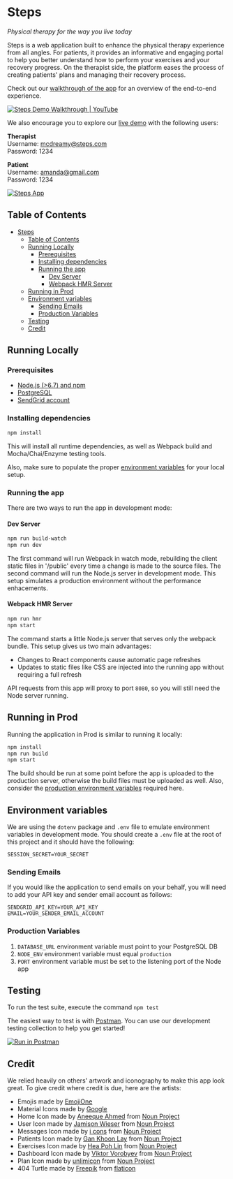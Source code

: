# Steps

_Physical therapy for the way you live today_

Steps is a web application built to enhance the physical therapy experience from all angles. For patients, it provides an informative and engaging portal to help you better understand how to perform your exercises and your recovery progress. On the therapist side, the platform eases the process of creating patients' plans and managing their recovery process.

Check out our [walkthrough of the app](https://www.youtube.com/watch?v=m3esDy0-FOo) for an overview of the end-to-end experience.

[![Steps Demo Walkthrough | YouTube](./.github/youtube.png)](https://www.youtube.com/watch?v=m3esDy0-FOo)

We also encourage you to explore our [live demo](https://steps-app.herokuapp.com/) with the following users:  

**Therapist**  
Username: mcdreamy@steps.com  
Password: 1234  

**Patient**  
Username: amanda@gmail.com  
Password: 1234

[![Steps App](./.github/app.gif)](https://steps-app.herokuapp.com/)

## Table of Contents
- [Steps](#steps)
  * [Table of Contents](#table-of-contents)
  * [Running Locally](#running-locally)
    + [Prerequisites](#prerequisites)
    + [Installing dependencies](#installing-dependencies)
    + [Running the app](#running-the-app)
      - [Dev Server](#dev-server)
      - [Webpack HMR Server](#webpack-hmr-server)
  * [Running in Prod](#running-in-prod)
  * [Environment variables](#environment-variables)
    + [Sending Emails](#sending-emails)
    + [Production Variables](#production-variables)
  * [Testing](#testing)
  * [Credit](#credit)

## Running Locally

### Prerequisites
- [Node.js (>6.7) and npm](https://nodejs.org/en/)
- [PostgreSQL](https://www.postgresql.org/)
- [SendGrid account](https://app.sendgrid.com/)

### Installing dependencies

```sh
npm install
```

This will install all runtime dependencies, as well as Webpack build and Mocha/Chai/Enzyme testing tools.

Also, make sure to populate the proper [environment variables](#environment-variables) for your local setup.

### Running the app

There are two ways to run the app in development mode:

#### Dev Server

```sh
npm run build-watch
npm run dev
```

The first command will run Webpack in watch mode, rebuilding the client static files in '/public' every time a change is made to the source files. The second command will run the Node.js server in development mode. This setup simulates a production environment without the performance enhacements.

#### Webpack HMR Server

```sh
npm run hmr
npm start
```

The command starts a little Node.js server that serves only the webpack bundle. This setup gives us two main advantages:

- Changes to React components cause automatic page refreshes
- Updates to static files like CSS are injected into the running app without requiring a full refresh

API requests from this app will proxy to port `8080`, so you will still need the Node server running.

## Running in Prod

Running the application in Prod is similar to running it locally:

```sh
npm install
npm run build
npm start
```

The build should be run at some point before the app is uploaded to the production server, otherwise the build files must be uploaded as well. Also, consider the [production environment variables](#production-variables) required here.

## Environment variables

We are using the `dotenv` package and `.env` file to emulate environment variables in development mode. You should create a `.env` file at the root of this project and it should have the following:

```
SESSION_SECRET=YOUR_SECRET
```

### Sending Emails

If you would like the application to send emails on your behalf, you will need to add your API key and sender email account as follows:

```
SENDGRID_API_KEY=YOUR_API_KEY
EMAIL=YOUR_SENDER_EMAIL_ACCOUNT
```

### Production Variables

1. `DATABASE_URL` environment variable must point to your PostgreSQL DB
1. `NODE_ENV` environment variable must equal `production`
1. `PORT` environment variable must be set to the listening port of the Node app

## Testing

To run the test suite, execute the command `npm test`

The easiest way to test is with [Postman](https://www.getpostman.com/). You can use our development testing
collection to help you get started!

[![Run in Postman](https://run.pstmn.io/button.svg)](https://app.getpostman.com/run-collection/b679dd0210a9500f7fef)

## Credit

We relied heavily on others' artwork and iconography to make this app look great. To give credit where credit is due, here are the artists:

- Emojis made by [EmojiOne](http://emojione.com/)
- Material Icons made by [Google](https://material.io/icons/)
- Home Icon made by [Aneeque Ahmed](https://thenounproject.com/aneeque) from [Noun Project](https://thenounproject.com/term/home-sweet-home/720520/)
- User Icon made by [Jamison Wieser](https://thenounproject.com/jamison) from [Noun Project](https://thenounproject.com/term/user-account/642902/)
- Messages Icon made by [i cons](https://thenounproject.com/ahmad102) from [Noun Project](https://thenounproject.com/term/messages/680439/)
- Patients Icon made by [Gan Khoon Lay](https://thenounproject.com/leremy) from [Noun Project](https://thenounproject.com/term/man-stretching-on-floor/637472/)
- Exercises Icon made by [Hea Poh Lin](https://thenounproject.com/charlenehea) from [Noun Project](https://thenounproject.com/term/dumbbell/589747/)
- Dashboard Icon made by [Viktor Vorobyev](https://thenounproject.com/vityavorobyev) from [Noun Project](https://thenounproject.com/term/car-dashboard/572825/)
- Plan Icon made by [unlimicon](https://thenounproject.com/unlimicon) from [Noun Project](https://thenounproject.com/term/list/638134/)
- 404 Turtle made by [Freepik](http://www.flaticon.com/authors/freepik) from [flaticon](http://www.flaticon.com/free-icon/turtle_170464)
